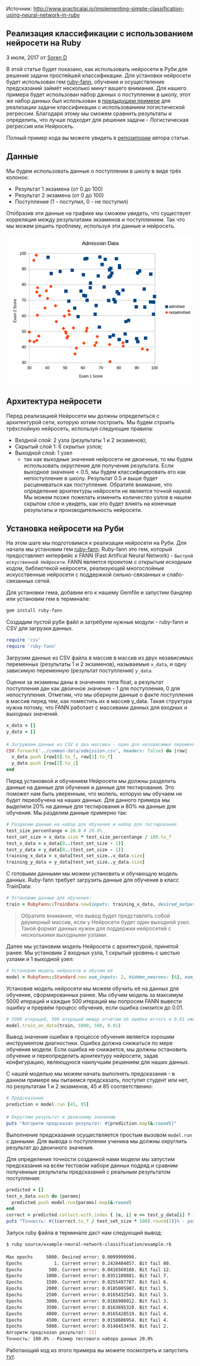 Источник: http://www.practicalai.io/implementing-simple-classification-using-neural-network-in-ruby

## Реализация классификации с использованием нейросети на Ruby

3 июля, 2017 от [Soren D](http://www.practicalai.io/implementing-simple-classification-using-neural-network-in-ruby/#)

В этой статье будет показано, как использовать нейросети в Руби для решения задачи простейшей классификации. Для установки нейросети будет использован гем [ruby-fann](https://github.com/tangledpath/ruby-fann), обучение и осуществление предсказаний займёт несколько минут вашего внимания.
  Для нашего примера будет использован набор данных о поступлении в школу, этот же набор данных был использован в [предыдущем примере](http://www.practicalai.io/implementing-classification-using-logistic-regression-in-ruby/) для реализации задачи классификации с использованием логистической регрессии. Благодаря этому мы сможем сравнить результаты и определить, что лучше подходит для решения задачи - Логистическая регрессия или Нейросеть.

Полный пример кода вы можете увидеть в [репозитории](https://github.com/daugaard/example-neural-network) автора статьи.

## Данные

Мы будем использовать данные о поступлении в школу в виде трёх колонок:

* Результат 1 экзамена (от 0 до 100)
* Результат 2 экзамена (от 0 до 100)
* Поступление (1 - поступил, 0 - не поступил)

Отобразив эти данные на графике мы сможем увидеть, что существует корреляция между результатами экзаменов и поступлением. Так что мы можем решить проблему, используя эти данные и нейросеть.

![Данные о поступлении](../assets/images/example-neural-network-admission-data.png)

## Архитектура нейросети

Перед реализацией Нейросети мы должны определиться с архитектурой сети, которую хотим построить. Мы будем строить трёхслойную нейросеть, используя следующие правила:

* Входной слой: 2 узла (результаты 1 и 2 экзаменов);
* Скрытый слой 1: 6 скрытых узлов;
* Выходной слой: 1 узел
  * так как выходные значения нейросети не двоичные, то мы будем использовать округление для получения результата. Если выходное значение < 0.5, мы будем классифицировать его как непоступление в школу. Результат 0.5 и выше будет расцениваться как поступление.
Обратите внимание, что определение архитектуры нейросети не является точной наукой. Мы можем позже пожелать изменить количество узлов в нашем скрытом слое и увидеть, как это будет влиять на конечные результаты и производительность нейросети.

## Установка нейросети на Руби

На этом шаге мы подготовимся к реализации нейросети на Руби. Для начала мы установим гем [ruby-fann](https://github.com/tangledpath/ruby-fann). Ruby-fann это гем, который предоставляет интерфейс к FANN (Fast Artifical Neural Network) - `Быстрой искуственной Нейросети`. FANN является проектом с открытым исходным кодом, библиотекой нейросети, реализующей многослойные искусственные нейросети с поддержкой сильно-связанных и слабо-связанных сетей.

Для установки гема, добавим его к нашему Gemfile и запустим бандлер или установим гем в терминале:

```bash
gem install ruby-fann
```

Создадим пустой руби файл и затребуем нужные модули - ruby-fann и CSV для загрузки данных.

```ruby
require 'csv'
require 'ruby-fann'
```

Загрузим данные из CSV файла в массив в массив из двух независимых переменных (результаты 1 и 2 экзаменов), называемые `x_data`, и одну зависимую переменную (результат поступления) `y_data`.

Оценки за экзамены даны в значениях типа float, а результат поступления дан как двоичное значение - 1 для поступления, 0 для непоступления. Отметим, что мы обернули данные о факте поступления в массив перед тем, как поместить их в массив y_data. Такая структура нужна потому, что FANN работает с массивами данных для входных и выходных значений.

```ruby
x_data = []
y_data = []

# Загружаем данные из CSV в два массива - один для независимых переменных X и второй - для зависимой переменной Y
CSV.foreach('../common-data/admission.csv', headers: false) do |row|
  x_data.push [row[0].to_f, row[1].to_f]
  y_data.push [row[2].to_i]
end
```

Перед установкой и обучением Нейросети мы должны разделить данные на данные для обучения и данные для тестирования. Это поможет нам быть уверенным, что молель, которую мы обучаем не будет переобучена на наших данных. Для данного примера мы выделили 20% на данные для тестирования и 80% на данные для обучения. Мы разделим данные примерно так:

```ruby
# Разделим данные на набор для обучения и набор для тестирования
test_size_percentange = 20.0 # 20.0%
test_set_size = x_data.size * test_size_percentange / 100.to_f
test_x_data = x_data[0..(test_set_size - 1)]
test_y_data = y_data[0..(test_set_size - 1)]
training_x_data = x_data[test_set_size..x_data.size]
training_y_data = y_data[test_set_size..y_data.size]
```

С готовыми данными мы можем установить и обучающую модель данных. Ruby-fann требует загрузить данные для обучения в класс TrainData:

```ruby
# Установим данные для обучения:
train = RubyFann::TrainData.new(inputs: training_x_data, desired_outputs: training_y_data)
```

> Обратите внимание, что вывод будет представлять собой двумерный массив, если у Нейросети будет один выходной узел. Такой формат данных нужен для поддержки нейросетей с несколькими выходными узлами.

Далее мы установим модель Нейросети с архитектурой, принятой ранее. Мы установим 2 входных узла, 1 скрытый уровень с шестью узлами и 1 выходной узел:

```ruby
# Установим модель нейросети и обучим её
model = RubyFann::Standard.new num_inputs: 2, hidden_neurons: [6], num_outputs: 1
```

Установив модель нейросети мы можем обучить её на данных для обучения, сформированных ранее. Мы обучим модель за максимум 5000 итераций и каждые 500 итераций мы попросим FANN вывести ошибку и прервём процесс обучения, если ошибка снизится до 0.01.

```ruby
# 5000 итераций, 500 итераций между отчётом об ошибке errors и 0.01 ожидаемое среднеквадратичное отклонение
model.train_on_data(train, 5000, 500, 0.01)
```

Вывод значения ошибки в процессе обучения является хорошим инструментом диагностики. Ошибка должна снижаться по мере обучения модели. Если ошибка не снижается, мы должны остановить обучение и переопределить архитектуру нейросети, задав конфигурацию, являющуюся наилучшим решением для наших данных.

С нашей моделью мы можем начать выполнять предсказания - в данном примере мы пытаемся предсказать, поступит студент или нет, по результатам 1 и 2 экзаменов, 45 и 85 соответственно:

```ruby
# Предсказание
prediction = model.run [45, 85]

# Округлим результат к двоичному значению
puts "Алгоритм предсказал результат: #{prediction.map(&:round)}"
```

Выполнение предсказания осуществляется простым вызовом `model.run` с данными. Для вывода о поступлении ученика мы должны округлить результат до двоичного значения.

Для определения точности созданной нами модели мы запустим предсказания на всём тестовом наборе данных подряд и сравним полученные результаты предсказаний с реальным результатом поступления:

```ruby
predicted = []
test_x_data.each do |params|
  predicted.push model.run(params).map(&:round)
end
correct = predicted.collect.with_index { |e, i| e == test_y_data[i] ? 1 : 0 }.sum { |sum, e| sum + e }
puts "Точность: #{(correct.to_f / test_set_size * 100).round(2)}% - размер тестовых данных #{test_size_percentange}%"
```

Запуск ruby файла в терминале даст нам следующий вывод:

```bash
$ ruby source/example-neural-network-classification/example.rb

Max epochs     5000. Desired error: 0.0099999998.
Epochs            1. Current error: 0.2428484857. Bit fail 80.
Epochs          500. Current error: 0.0416569188. Bit fail 12.
Epochs         1000. Current error: 0.0351180881. Bit fail 7.
Epochs         1500. Current error: 0.0255497787. Bit fail 6.
Epochs         2000. Current error: 0.0185005907. Bit fail 5.
Epochs         2500. Current error: 0.0165432543. Bit fail 3.
Epochs         3000. Current error: 0.0166908912. Bit fail 3.
Epochs         3500. Current error: 0.0163695328. Bit fail 4.
Epochs         4000. Current error: 0.0165428519. Bit fail 4.
Epochs         4500. Current error: 0.0158606954. Bit fail 4.
Epochs         5000. Current error: 0.0148453470. Bit fail 2.
Алгоритм предсказал результат: [1]
Точность: 100.0% - Размер тестового набора данных 20.0%
```

Работающий код из этого примера вы можете посмотреть и запустить [тут](https://replit.com/@r72cccp/example-neural-network-classification?v=1).
